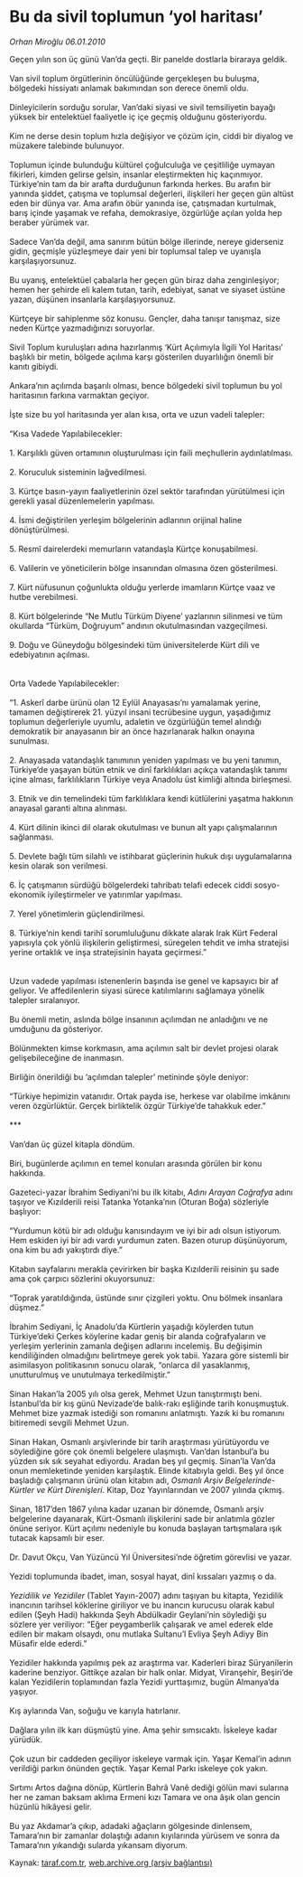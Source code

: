 # Bu da sivil toplumun ‘yol haritası’

*Orhan Miroğlu 06.01.2010*

<div class="yazi">Geçen yılın son üç günü Van’da geçti. Bir panelde dostlarla biraraya geldik. <br/><br/>Van sivil toplum örgütlerinin öncülüğünde gerçekleşen bu buluşma, bölgedeki hissiyatı anlamak bakımından son derece önemli oldu. <br/><br/>Dinleyicilerin sorduğu sorular, Van’daki siyasi ve sivil temsiliyetin bayağı yüksek bir entelektüel faaliyetle iç içe geçmiş olduğunu gösteriyordu. <br/><br/>Kim ne derse desin toplum hızla değişiyor ve çözüm için, ciddi bir diyalog ve müzakere talebinde bulunuyor. <br/><br/>Toplumun içinde bulunduğu kültürel çoğulculuğa ve çeşitliliğe uymayan fikirleri, kimden gelirse gelsin, insanlar eleştirmekten hiç kaçınmıyor. Türkiye’nin tam da bir arafta durduğunun farkında herkes. Bu arafın bir yanında şiddet, çatışma ve toplumsal değerleri, ilişkileri her geçen gün altüst eden bir dünya var. Ama arafın öbür yanında ise, çatışmadan kurtulmak, barış içinde yaşamak ve refaha, demokrasiye, özgürlüğe açılan yolda hep beraber yürümek var. <br/><br/>Sadece Van’da değil, ama sanırım bütün bölge illerinde, nereye giderseniz gidin, geçmişle yüzleşmeye dair yeni bir toplumsal talep ve uyanışla karşılaşıyorsunuz. <br/><br/>Bu uyanış, entelektüel çabalarla her geçen gün biraz daha zenginleşiyor; hemen her şehirde eli kalem tutan, tarih, edebiyat, sanat ve siyaset üstüne yazan, düşünen insanlarla karşılaşıyorsunuz. <br/><br/>Kürtçeye bir sahiplenme söz konusu. Gençler, daha tanışır tanışmaz, size neden Kürtçe yazmadığınızı soruyorlar. <br/><br/>Sivil Toplum kuruluşları adına hazırlanmış ‘Kürt Açılımıyla İlgili Yol Haritası’ başlıklı bir metin, bölgede açılıma karşı gösterilen duyarlılığın önemli bir kanıtı gibiydi. <br/><br/>Ankara’nın açılımda başarılı olması, bence bölgedeki sivil toplumun bu yol haritasının farkına varmaktan geçiyor. <br/><br/>İşte size bu yol haritasında yer alan kısa, orta ve uzun vadeli talepler: <br/><br/>“Kısa Vadede Yapılabilecekler: <br/><br/>1. Karşılıklı güven ortamının oluşturulması için faili meçhullerin aydınlatılması. <br/><br/>2. Koruculuk sisteminin lağvedilmesi. <br/><br/>3. Kürtçe basın-yayın faaliyetlerinin özel sektör tarafından yürütülmesi için gerekli yasal düzenlemelerin yapılması. <br/><br/>4. İsmi değiştirilen yerleşim bölgelerinin adlarının orijinal haline dönüştürülmesi. <br/><br/>5. Resmî dairelerdeki memurların vatandaşla Kürtçe konuşabilmesi. <br/><br/>6. Valilerin ve yöneticilerin bölge insanından olmasına özen gösterilmesi. <br/><br/>7. Kürt nüfusunun çoğunlukta olduğu yerlerde imamların Kürtçe vaaz ve hutbe verebilmesi. <br/><br/>8. Kürt bölgelerinde “Ne Mutlu Türküm Diyene’ yazlarının silinmesi ve tüm okullarda “Türküm, Doğruyum” andının okutulmasından vazgeçilmesi. <br/><br/>9. Doğu ve Güneydoğu bölgesindeki tüm üniversitelerde Kürt dili ve edebiyatının açılması. <br/><br/><br/>Orta Vadede Yapılabilecekler: <br/><br/>“1. Askerî darbe ürünü olan 12 Eylül Anayasası’nı yamalamak yerine, tamamen değiştirerek 21. yüzyıl insani tecrübesine uygun, yaşadığımız toplumun değerleriyle uyumlu, adaletin ve özgürlüğün temel alındığı demokratik bir anayasanın bir an önce hazırlanarak halkın onayına sunulması. <br/><br/>2. Anayasada vatandaşlık tanımının yeniden yapılması ve bu yeni tanımın, Türkiye’de yaşayan bütün etnik ve dinî farklılıkları açıkça vatandaşlık tanımı içine alması, farklılıkların Türkiye veya Anadolu üst kimliği altında birleşmesi. <br/><br/>3. Etnik ve din temelindeki tüm farklılıklara kendi kütlülerini yaşatma hakkının anayasal garanti altına alınması. <br/><br/>4. Kürt dilinin ikinci dil olarak okutulması ve bunun alt yapı çalışmalarının sağlanması. <br/><br/>5. Devlete bağlı tüm silahlı ve istihbarat güçlerinin hukuk dışı uygulamalarına kesin olarak son verilmesi. <br/><br/>6. İç çatışmanın sürdüğü bölgelerdeki tahribatı telafi edecek ciddi sosyo-ekonomik iyileştirmeler ve yatırımlar yapılması. <br/><br/>7. Yerel yönetimlerin güçlendirilmesi. <br/><br/>8. Türkiye’nin kendi tarihî sorumluluğunu dikkate alarak Irak Kürt Federal yapısıyla çok yönlü ilişkilerin geliştirmesi, süregelen tehdit ve imha stratejisi yerine ortaklık ve inşa stratejisinin hayata geçirmesi.” <br/><br/><br/>Uzun vadede yapılması istenenlerin başında ise genel ve kapsayıcı bir af geliyor. Ve affedilenlerin siyasi sürece katılımlarını sağlamaya yönelik talepler sıralanıyor. <br/><br/>Bu önemli metin, aslında bölge insanının açılımdan ne anladığını ve ne umduğunu da gösteriyor. <br/><br/>Bölünmekten kimse korkmasın, ama açılımın salt bir devlet projesi olarak gelişebileceğine de inanmasın. <br/><br/>Birliğin önerildiği bu ‘açılımdan talepler’ metininde şöyle deniyor: <br/><br/>“Türkiye hepimizin vatanıdır. Ortak payda ise, herkese var olabilme imkânını veren özgürlüktür. Gerçek birliktelik özgür Türkiye’de tahakkuk eder.” <br/><br/>*** <br/><br/>Van’dan üç güzel kitapla döndüm. <br/><br/>Biri, bugünlerde açılımın en temel konuları arasında görülen bir konu hakkında. <br/><br/>Gazeteci-yazar İbrahim Sediyani’ni bu ilk kitabı, <i>Adını Arayan Coğrafya</i> adını taşıyor ve Kızılderili reisi Tatanka Yotanka’nın (Oturan Boğa) sözleriyle başlıyor: <br/><br/>“Yurdumun kötü bir adı olduğu kanısındayım ve iyi bir adı olsun istiyorum. Hem eskiden iyi bir adı vardı yurdumun zaten. Bazen oturup düşünüyorum, ona kim bu adı yakıştırdı diye.” <br/><br/>Kitabın sayfalarını merakla çevirirken bir başka Kızılderili reisinin şu sade ama çok çarpıcı sözlerini okuyorsunuz: <br/><br/>“Toprak yaratıldığında, üstünde sınır çizgileri yoktu. Onu bölmek insanlara düşmez.” <br/><br/>İbrahim Sediyani, İç Anadolu’da Kürtlerin yaşadığı köylerden tutun Türkiye’deki Çerkes köylerine kadar geniş bir alanda coğrafyaların ve yerleşim yerlerinin zamanla değişen adlarını incelemiş. Bu değişimin kendiliğinden olmadığını belirtmeye gerek yok tabii. Yazara göre sistemli bir asimilasyon politikasının sonucu olarak, “onlarca dil yasaklanmış, unutturulmuş ve unutulmaya terkedilmiştir.” <br/><br/>Sinan Hakan’la 2005 yılı olsa gerek, Mehmet Uzun tanıştırmıştı beni. İstanbul’da bir kış günü Nevizade’de balık-rakı eşliğinde tarih konuşmuştuk. Mehmet bize yazmak istediği son romanını anlatmıştı. Yazık ki bu romanını bitiremedi sevgili Mehmet Uzun. <br/><br/>Sinan Hakan, Osmanlı arşivlerinde bir tarih araştırması yürütüyordu ve söylediğine göre çok önemli belgelere ulaşmıştı. Van’dan İstanbul’a bu yüzden sık sık seyahat ediyordu. Aradan beş yıl geçmiş. Sinan’la Van’da onun memleketinde yeniden karşılaştık. Elinde kitabıyla geldi. Beş yıl önce başladığı çalışmanın ürünü olan kitabın adı, <i>Osmanlı Arşiv Belgelerinde-Kürtler ve Kürt Direnişleri</i>. Kitap, Doz Yayınlarından ve 2007 yılında çıkmış. <br/><br/>Sinan, 1817’den 1867 yılına kadar uzanan bir dönemde, Osmanlı arşiv belgelerine dayanarak, Kürt-Osmanlı ilişkilerini sade bir anlatımla gözler önüne seriyor. Kürt açılımı nedeniyle bu konuda başlayan tartışmalara ışık tutacak kapsamlı bir eser. <br/><br/>Dr. Davut Okçu, Van Yüzüncü Yıl Üniversitesi’nde öğretim görevlisi ve yazar. <br/><br/>Yezidi toplumunda ibadet, iman, sosyal hayat, dinî kıssaları yazmış o da. <i><br/><br/>Yezidilik ve Yezidiler</i> (Tablet Yayın-2007) adını taşıyan bu kitapta, Yezidilik inancının tarihsel köklerine giriliyor ve bu inancın kurucusu olarak kabul edilen (Şeyh Hadi) hakkında Şeyh Abdülkadir Geylani’nin söylediği şu sözlere yer veriliyor: “Eğer peygamberlik çalışarak ve amel ederek elde edilen bir makam olsaydı, onu mutlaka Sultanu’l Evliya Şeyh Adiyy Bin Müsafir elde ederdi.” <br/><br/>Yezidiler hakkında yapılmış pek az araştırma var. Kaderleri biraz Süryanilerin kaderine benziyor. Gittikçe azalan bir halk onlar. Midyat, Viranşehir, Beşiri’de kalan Yezidilerin toplamından fazla Yezidi yurttaşımız, bugün Almanya’da yaşıyor. <br/><br/>Kış aylarında Van, soğuğu ve karıyla hatırlanır. <br/><br/>Dağlara yılın ilk karı düşmüştü yine. Ama şehir sımsıcaktı. İskeleye kadar yürüdük. <br/><br/>Çok uzun bir caddeden geçiliyor iskeleye varmak için. Yaşar Kemal’in adının verildiği parkın önünden geçtik. Yaşar Kemal Parkı iskeleye çok yakın. <br/><br/>Sırtımı Artos dağına dönüp, Kürtlerin Bahrâ Vanê dediği gölün mavi sularına her ne zaman baksam aklıma Ermeni kızı Tamara ve ona âşık olan gencin hüzünlü hikâyesi gelir. <br/><br/>Bu yaz Akdamar’a çıkıp, adadaki ağaçların gölgesinde dinlensem, Tamara’nın bir zamanlar dolaştığı adanın kıyılarında yürüsem ve sonra da Tamara’nın yıkandığı sularda yıkansam diyorum.
              </div>

Kaynak: [taraf.com.tr](http://taraf.com.tr:80/makale/9382.htm), [web.archive.org (arşiv bağlantısı)](http://web.archive.org/web/20100323013219/http://taraf.com.tr:80/makale/9382.htm)
